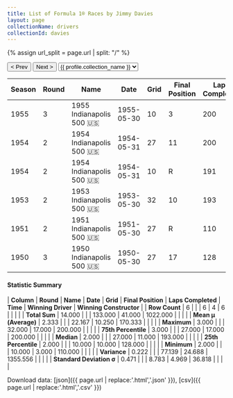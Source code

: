 ```yaml
---
title: List of Formula 1® Races by Jimmy Davies
layout: page
collectionName: drivers
collectionId: davies
---
```


{% assign url_split = page.url | split: "/" %}
<div id="collection-navigation">
<button onclick="selector.options[selector.selectedIndex-1].value && (window.location = selector.options[selector.selectedIndex-1].value);">&lt; Prev</button>
<button onclick="selector.options[selector.selectedIndex+1].value && (window.location = selector.options[selector.selectedIndex+1].value);">Next &gt;</button>
<select id="selector" onchange="this.options[this.selectedIndex].value && (window.location = this.options[this.selectedIndex].value);">
  {% for collectionId in site.data[page.collectionName].refs %}
    {% if collectionId == page.collectionId %}
      {% assign selected = "selected" %}
    {% else %}
      {% assign selected = "" %}
    {% endif %}
    {% assign profile = site.data[page.collectionName][collectionId].profile %}
    <option value="/f1/{{ page.collectionName }}/{{ collectionId }}/{{ url_split[4] }}" {{ selected }}>{{ profile.collection_name }}</option>
  {% endfor %}
</select>
</div>

| Season | Round | Name | Date | Grid | Final Position | Laps Completed | Time | Winning Driver | Winning Constructor |
|--|--|--|--|--|--|--|--|--|--|
| 1955 | 3 | 1955 Indianapolis 500 🇺🇸 | 1955-05-30 | 10 | 3 | 200 | +3:32.36 | Bob Sweikert 🇺🇸 | Kurtis Kraft 🇺🇸 |
| 1954 | 2 | 1954 Indianapolis 500 🇺🇸 | 1954-05-31 | 27 | 11 | 200 | +8:22.19 | Bill Vukovich 🇺🇸 | Kurtis Kraft 🇺🇸 |
| 1954 | 2 | 1954 Indianapolis 500 🇺🇸 | 1954-05-31 | 10 | R | 191 |   | Bill Vukovich 🇺🇸 | Kurtis Kraft 🇺🇸 |
| 1953 | 2 | 1953 Indianapolis 500 🇺🇸 | 1953-05-30 | 32 | 10 | 193 |   | Bill Vukovich 🇺🇸 | Kurtis Kraft 🇺🇸 |
| 1951 | 2 | 1951 Indianapolis 500 🇺🇸 | 1951-05-30 | 27 | R | 110 |   | Lee Wallard 🇺🇸 | Kurtis Kraft 🇺🇸 |
| 1950 | 3 | 1950 Indianapolis 500 🇺🇸 | 1950-05-30 | 27 | 17 | 128 |   | Johnnie Parsons 🇺🇸 | Kurtis Kraft 🇺🇸 |

#### Statistic Summary

| **Column** | **Round** | **Name** | **Date** | **Grid** | **Final Position** | **Laps Completed** | **Time** | **Winning Driver** | **Winning Constructor** |
| **Row Count** | 6 |  |  | 6 | 4 | 6 |  |  |  |
| **Total Sum** | 14.000 |  |  | 133.000 | 41.000 | 1022.000 |  |  |  |
| **Mean μ (Average)** | 2.333 |  |  | 22.167 | 10.250 | 170.333 |  |  |  |
| **Maximum** | 3.000 |  |  | 32.000 | 17.000 | 200.000 |  |  |  |
| **75th Percentile** | 3.000 |  |  | 27.000 | 17.000 | 200.000 |  |  |  |
| **Median** | 2.000 |  |  | 27.000 | 11.000 | 193.000 |  |  |  |
| **25th Percentile** | 2.000 |  |  | 10.000 | 10.000 | 128.000 |  |  |  |
| **Minimum** | 2.000 |  |  | 10.000 | 3.000 | 110.000 |  |  |  |
| **Variance** | 0.222 |  |  | 77.139 | 24.688 | 1355.556 |  |  |  |
| **Standard Deviation σ** | 0.471 |  |  | 8.783 | 4.969 | 36.818 |  |  |  |

Download data: [json]({{ page.url | replace:'.html','.json' }}), [csv]({{ page.url | replace:'.html','.csv' }})
